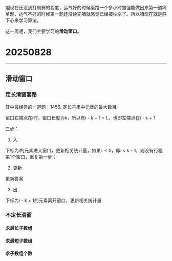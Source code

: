 咱现在还没到打周赛的程度，运气好的时候磨蹭一个多小时勉强能做出来第一道简单题，运气不好的时候第一题还没读完咱就感觉已经被秒杀了。所以咱现在就是静下心来学习算法。

这一周呢，我们主要学习的**滑动窗口**。
# 20250828
----

## 滑动窗口

### 定长滑窗套路

其中最经典的一道题：1456. 定长子串中元音的最大数目。

窗口右端点在i时，窗口长度为k，所以有i - k + 1 = L，也即左端点在i - k + 1

三步：

1. 入

下标为i的元素进入窗口，更新相关统计量，如果L < 0，即i < k - 1，则没有行程第1个窗口，重复第一步；

2. 更新

更新答案

3. 出

下标为i - k + 1的元素离开窗口，更新相关统计量



### 不定长滑窗

#### 求最长子数组

#### 求最短子数组

#### 求子数组个数

